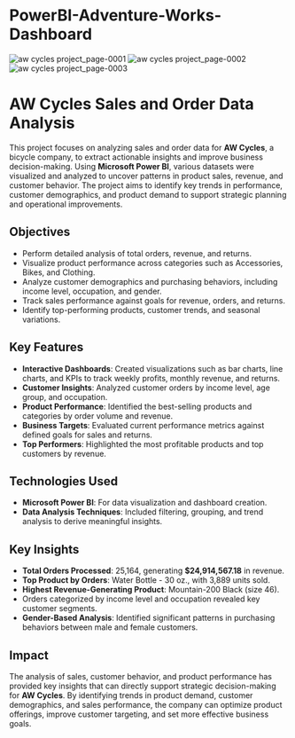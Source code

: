 # PowerBI-Adventure-Works-Dashboard
![aw cycles project_page-0001](https://github.com/user-attachments/assets/d84fd73e-bd62-417b-9af0-61579ca30249)
![aw cycles project_page-0002](https://github.com/user-attachments/assets/6e175153-27ca-4ca6-bf73-f7f734c35e60)
![aw cycles project_page-0003](https://github.com/user-attachments/assets/0c3a040e-80ca-49d1-b62b-2e983392066f)

# AW Cycles Sales and Order Data Analysis

This project focuses on analyzing sales and order data for **AW Cycles**, a bicycle company, to extract actionable insights and improve business decision-making. Using **Microsoft Power BI**, various datasets were visualized and analyzed to uncover patterns in product sales, revenue, and customer behavior. The project aims to identify key trends in performance, customer demographics, and product demand to support strategic planning and operational improvements.

## Objectives

- Perform detailed analysis of total orders, revenue, and returns.
- Visualize product performance across categories such as Accessories, Bikes, and Clothing.
- Analyze customer demographics and purchasing behaviors, including income level, occupation, and gender.
- Track sales performance against goals for revenue, orders, and returns.
- Identify top-performing products, customer trends, and seasonal variations.

## Key Features

- **Interactive Dashboards**: Created visualizations such as bar charts, line charts, and KPIs to track weekly profits, monthly revenue, and returns.
- **Customer Insights**: Analyzed customer orders by income level, age group, and occupation.
- **Product Performance**: Identified the best-selling products and categories by order volume and revenue.
- **Business Targets**: Evaluated current performance metrics against defined goals for sales and returns.
- **Top Performers**: Highlighted the most profitable products and top customers by revenue.

## Technologies Used

- **Microsoft Power BI**: For data visualization and dashboard creation.
- **Data Analysis Techniques**: Included filtering, grouping, and trend analysis to derive meaningful insights.

## Key Insights

- **Total Orders Processed**: 25,164, generating **$24,914,567.18** in revenue.
- **Top Product by Orders**: Water Bottle - 30 oz., with 3,889 units sold.
- **Highest Revenue-Generating Product**: Mountain-200 Black (size 46).
- Orders categorized by income level and occupation revealed key customer segments.
- **Gender-Based Analysis**: Identified significant patterns in purchasing behaviors between male and female customers.

## Impact

The analysis of sales, customer behavior, and product performance has provided key insights that can directly support strategic decision-making for **AW Cycles**. By identifying trends in product demand, customer demographics, and sales performance, the company can optimize product offerings, improve customer targeting, and set more effective business goals.

